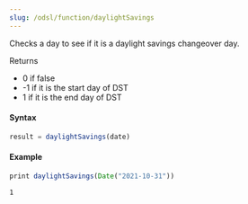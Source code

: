 ```yaml
---
slug: /odsl/function/daylightSavings
---
```

Checks a day to see if it is a daylight savings changeover day.

Returns 
* 0 if false
* -1 if it is the start day of DST
* 1 if it is the end day of DST

#### Syntax
```js
result = daylightSavings(date)
```
#### Example
```js
print daylightSavings(Date("2021-10-31"))
```
```
1
```
